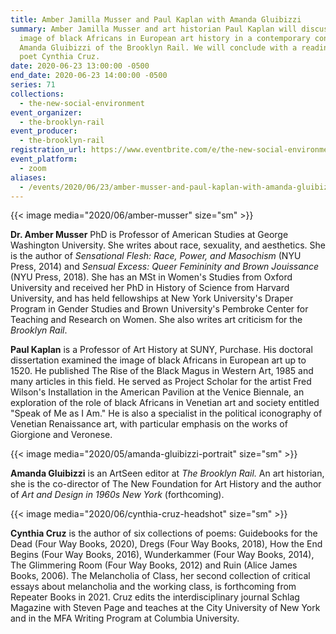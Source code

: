 ```yaml
---
title: Amber Jamilla Musser and Paul Kaplan with Amanda Gluibizzi
summary: Amber Jamilla Musser and art historian Paul Kaplan will discuss the
  image of black Africans in European art history in a contemporary context with
  Amanda Gluibizzi of the Brooklyn Rail. We will conclude with a reading from
  poet Cynthia Cruz.
date: 2020-06-23 13:00:00 -0500
end_date: 2020-06-23 14:00:00 -0500
series: 71
collections:
  - the-new-social-environment
event_organizer:
  - the-brooklyn-rail
event_producer:
  - the-brooklyn-rail
registration_url: https://www.eventbrite.com/e/the-new-social-environment-71-amber-jamilla-musser-and-paul-kaplan-tickets-110219467394
event_platform:
  - zoom
aliases:
  - /events/2020/06/23/amber-musser-and-paul-kaplan-with-amanda-gluibizzi/
---
```

{{< image media="2020/06/amber-musser" size="sm" >}}

**Dr. Amber Musser** PhD is Professor of American Studies at George Washington University. She writes about race, sexuality, and aesthetics. She is the author of *Sensational Flesh: Race, Power, and Masochism* (NYU Press, 2014) and *Sensual Excess: Queer Femininity and Brown Jouissance* (NYU Press, 2018). She has an MSt in Women's Studies from Oxford University and received her PhD in History of Science from Harvard University, and has held fellowships at New York University's Draper Program in Gender Studies and Brown University's Pembroke Center for Teaching and Research on Women. She also writes art criticism for the *Brooklyn Rail*.

**Paul Kaplan** is a Professor of Art History at SUNY, Purchase. His doctoral dissertation examined the image of black Africans in European art up to 1520. He published The Rise of the Black Magus in Western Art, 1985 and many articles in this field. He served as Project Scholar for the artist Fred Wilson's Installation in the American Pavilion at the Venice Biennale, an exploration of the role of black Africans in Venetian art and society entitled "Speak of Me as I Am." He is also a specialist in the political iconography of Venetian Renaissance art, with particular emphasis on the works of Giorgione and Veronese.

{{< image media="2020/05/amanda-gluibizzi-portrait" size="sm" >}}

**Amanda Gluibizzi** is an ArtSeen editor at *The Brooklyn Rail.* An art historian, she is the co-director of The New Foundation for Art History and the author of *Art and Design in 1960s New York* (forthcoming).



{{< image media="2020/06/cynthia-cruz-headshot" size="sm" >}}

**Cynthia Cruz** is the author of six collections of poems: Guidebooks for the Dead (Four Way Books, 2020), Dregs (Four Way Books, 2018), How the End Begins (Four Way Books, 2016), Wunderkammer (Four Way Books, 2014), The Glimmering Room (Four Way Books, 2012) and Ruin (Alice James Books, 2006). The Melancholia of Class, her second collection of critical essays about melancholia and the working class, is forthcoming from Repeater Books in 2021. Cruz edits the interdisciplinary journal Schlag Magazine with Steven Page and teaches at the City University of New York and in the MFA Writing Program at Columbia University.